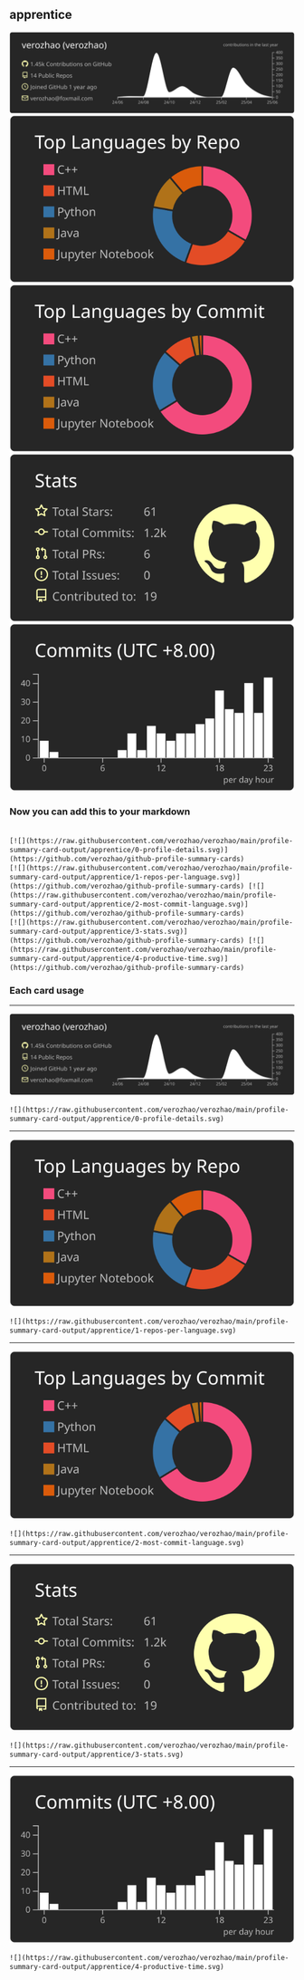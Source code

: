 ## apprentice

[![](./0-profile-details.svg)](https://github.com/verozhao/github-profile-summary-cards)
[![](./1-repos-per-language.svg)](https://github.com/verozhao/github-profile-summary-cards) [![](./2-most-commit-language.svg)](https://github.com/verozhao/github-profile-summary-cards)
[![](./3-stats.svg)](https://github.com/verozhao/github-profile-summary-cards) [![](./4-productive-time.svg)](https://github.com/verozhao/github-profile-summary-cards)
### Now you can add this to your markdown
```

[![](https://raw.githubusercontent.com/verozhao/verozhao/main/profile-summary-card-output/apprentice/0-profile-details.svg)](https://github.com/verozhao/github-profile-summary-cards)
[![](https://raw.githubusercontent.com/verozhao/verozhao/main/profile-summary-card-output/apprentice/1-repos-per-language.svg)](https://github.com/verozhao/github-profile-summary-cards) [![](https://raw.githubusercontent.com/verozhao/verozhao/main/profile-summary-card-output/apprentice/2-most-commit-language.svg)](https://github.com/verozhao/github-profile-summary-cards)
[![](https://raw.githubusercontent.com/verozhao/verozhao/main/profile-summary-card-output/apprentice/3-stats.svg)](https://github.com/verozhao/github-profile-summary-cards) [![](https://raw.githubusercontent.com/verozhao/verozhao/main/profile-summary-card-output/apprentice/4-productive-time.svg)](https://github.com/verozhao/github-profile-summary-cards)

```

### Each card usage
---

![](./0-profile-details.svg)

```
![](https://raw.githubusercontent.com/verozhao/verozhao/main/profile-summary-card-output/apprentice/0-profile-details.svg)
```

    

---

![](./1-repos-per-language.svg)

```
![](https://raw.githubusercontent.com/verozhao/verozhao/main/profile-summary-card-output/apprentice/1-repos-per-language.svg)
```

    

---

![](./2-most-commit-language.svg)

```
![](https://raw.githubusercontent.com/verozhao/verozhao/main/profile-summary-card-output/apprentice/2-most-commit-language.svg)
```

    

---

![](./3-stats.svg)

```
![](https://raw.githubusercontent.com/verozhao/verozhao/main/profile-summary-card-output/apprentice/3-stats.svg)
```

    

---

![](./4-productive-time.svg)

```
![](https://raw.githubusercontent.com/verozhao/verozhao/main/profile-summary-card-output/apprentice/4-productive-time.svg)
```

    

